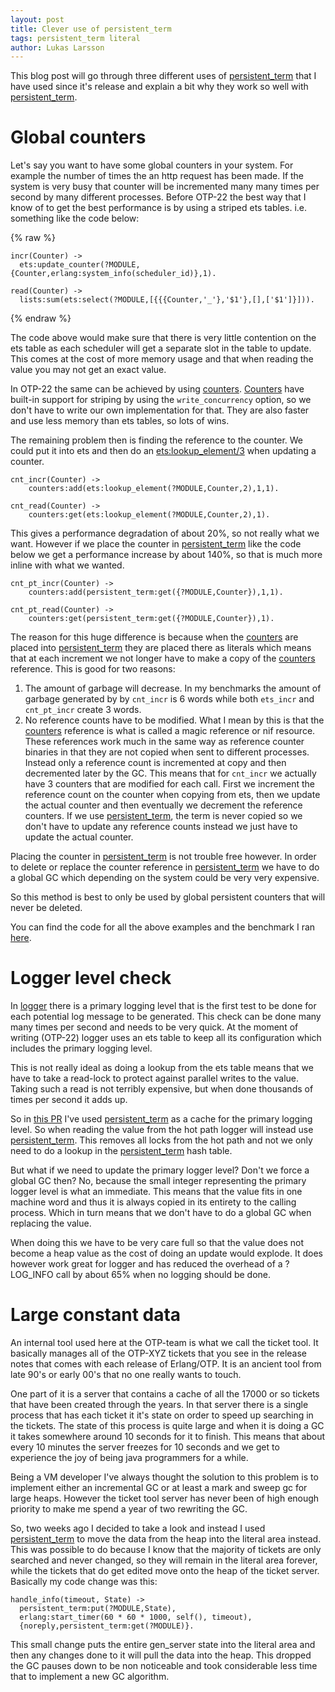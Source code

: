 ```yaml
---
layout: post
title: Clever use of persistent_term
tags: persistent_term literal
author: Lukas Larsson
---
```


This blog post will go through three different uses of [persistent_term](http://erlang.org/doc/man/persistent_term.html)
that I have used since it's release and explain a bit why they work so well with
[persistent\_term](http://erlang.org/doc/man/persistent_term.html).

# Global counters

Let's say you want to have some global counters in your system. For example the number
of times the an http request has been made. If the system is very busy that counter
will be incremented many many times per second by many different processes. Before
OTP-22 the best way that I know of to get the best performance is by using a striped
ets tables. i.e. something like the code below:

{% raw %}
```
incr(Counter) ->
  ets:update_counter(?MODULE,{Counter,erlang:system_info(scheduler_id)},1).

read(Counter) ->
  lists:sum(ets:select(?MODULE,[{{{Counter,'_'},'$1'},[],['$1']}])).
```
{% endraw %}

The code above would make sure that there is very little contention on the ets table
as each scheduler will get a separate slot in the table to update. This comes at the
cost of more memory usage and that when reading the value you may not get an exact
value.

In OTP-22 the same can be achieved by using [counters](http://erlang.org/doc/man/counters.html).
[Counters](http://erlang.org/doc/man/counters.html) have built-in
support for striping by using the `write_concurrency` option, so we don't have
to write our own implementation for that. They are also faster and use less memory
than ets tables, so lots of wins.

The remaining problem then is finding the reference to the counter. We could put it
into ets and then do an [ets:lookup\_element/3](http://erlang.org/doc/man/ets.html#lookup_element-3)
when updating a counter.

```
cnt_incr(Counter) ->
    counters:add(ets:lookup_element(?MODULE,Counter,2),1,1).

cnt_read(Counter) ->
    counters:get(ets:lookup_element(?MODULE,Counter,2),1).
```

This gives a performance degradation of about 20%, so not really what we want.
However if we place the counter in [persistent\_term](http://erlang.org/doc/man/persistent_term.html)
like the code below we get a performance increase by about 140%, so that is much
more inline with what we wanted.

```
cnt_pt_incr(Counter) ->
    counters:add(persistent_term:get({?MODULE,Counter}),1,1).

cnt_pt_read(Counter) ->
    counters:get(persistent_term:get({?MODULE,Counter}),1).
```

The reason for this huge difference is because when the [counters](http://erlang.org/doc/man/counters.html)
are placed into [persistent\_term](http://erlang.org/doc/man/persistent_term.html)
they are placed there as literals which means that at each increment we not longer
have to make a copy of the [counters](http://erlang.org/doc/man/counters.html) reference.
This is good for two reasons:

1) The amount of garbage will decrease. In my benchmarks the amount of garbage generated by
by `cnt_incr` is 6 words while both `ets_incr` and `cnt_pt_incr` create 3 words.
2) No reference counts have to be modified. What I mean by this is that the
[counters](http://erlang.org/doc/man/counters.html) reference
is what is called a magic reference or nif resource. These references work much in the same
way as reference counter binaries in that they are not copied when sent to different
processes. Instead only a reference count is incremented at copy and then decremented later
by the GC. This means that for `cnt_incr` we actually have 3 counters that are modified for
each call. First we increment the reference count on the counter when copying from ets, then
we update the actual counter and then eventually we decrement the reference counters. If we
use [persistent\_term](http://erlang.org/doc/man/persistent_term.html), the term is never
copied so we don't have to update any reference counts instead we just have to update the
actual counter.

Placing the counter in [persistent\_term](http://erlang.org/doc/man/persistent_term.html)
is not trouble free however. In order to delete or replace the counter reference in
[persistent\_term](http://erlang.org/doc/man/persistent_term.html) we have to do a global
GC which depending on the system could be very very expensive.

So this method is best to only be used by global persistent counters that will never be deleted.

You can find the code for all the above examples and the benchmark I ran
[here](https://gist.github.com/garazdawi/17cdb5914b950f0acae21d9fcf7e8d41).

# Logger level check

In [logger](http://erlang.org/doc/man/logger.html) there is a primary logging
level that is the first test to be done for each potential log message to be generated.
This check can be done many many times per second and needs to be very quick. At the
moment of writing (OTP-22) logger uses an ets table to keep all its configuration which
includes the primary logging level.

This is not really ideal as doing a lookup from the ets table means that we have to take
a read-lock to protect against parallel writes to the value. Taking such a read is not
terribly expensive, but when done thousands of times per second it adds up.

So in [this PR](https://github.com/erlang/otp/pull/2356) I've used
[persistent\_term](http://erlang.org/doc/man/persistent_term.html) as
a cache for the primary logging level. So when reading the value from the hot path
logger will instead use [persistent\_term](http://erlang.org/doc/man/persistent_term.html).
This removes all locks from the hot path and not we only need to do a lookup in the
[persistent\_term](http://erlang.org/doc/man/persistent_term.html) hash table.

But what if we need to update the primary logger level? Don't we force a global GC then?
No, because the small integer representing the primary logger level is what an immediate.
This means that the value fits in one machine word and thus it is always copied in its
entirety to the calling process. Which in turn means that we don't have to do a global
GC when replacing the value.

When doing this we have to be very care full so that the value does not become a heap value
as the cost of doing an update would explode. It does however work great for logger and
has reduced the overhead of a ?LOG_INFO call by about 65% when no logging should be done.

# Large constant data

An internal tool used here at the OTP-team is what we call the ticket tool. It basically
manages all of the OTP-XYZ tickets that you see in the release notes that comes with
each release of Erlang/OTP. It is an ancient tool from late 90's or early 00's that
no one really wants to touch.

One part of it is a server that contains a cache of all the 17000 or so tickets that
have been created through the years. In that server there is a single process that
has each ticket it it's state on order to speed up searching in the tickets. The state
of this process is quite large and when it is doing a GC it takes somewhere around 10
seconds for it to finish. This means that about every 10 minutes the server freezes for
10 seconds and we get to experience the joy of being java programmers for a while.

Being a VM developer I've always thought the solution to this problem is to implement
either an incremental GC or at least a mark and sweep gc for large heaps. However the
ticket tool server has never been of high enough priority to make me spend a year of two
rewriting the GC.

So, two weeks ago I decided to take a look and instead I used [persistent\_term](http://erlang.org/doc/man/persistent_term.html)
to move the data from the heap into the literal area instead. This was possible to do because
I know that the majority of tickets are only searched and never changed, so they will
remain in the literal area forever, while the tickets that do get edited move onto the
heap of the ticket server. Basically my code change was this:

```
handle_info(timeout, State) ->
  persistent_term:put(?MODULE,State),
  erlang:start_timer(60 * 60 * 1000, self(), timeout),
  {noreply,persistent_term:get(?MODULE)}.
```

This small change puts the entire gen_server state into the literal area and then
any changes done to it will pull the data into the heap. This dropped the GC pauses
down to be non noticeable and took considerable less time that to implement a new GC
algorithm.
